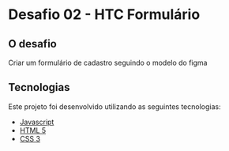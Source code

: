 # Desafio 02 - HTC Formulário

## O desafio

Criar um formulário de cadastro seguindo o modelo do figma

## Tecnologias

Este projeto foi desenvolvido utilizando as seguintes tecnologias:

- [Javascript]()
- [HTML 5]()
- [CSS 3]()
